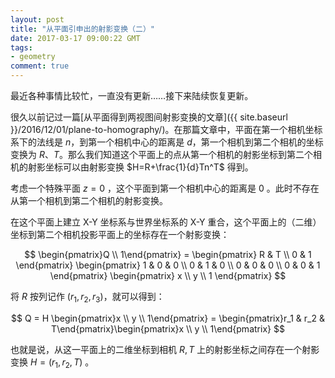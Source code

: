```yaml
---
layout: post
title: "从平面引申出的射影变换（二）"
date: 2017-03-17 09:00:22 GMT
tags:
- geometry
comment: true
---
```


最近各种事情比较忙，一直没有更新……接下来陆续恢复更新。

很久以前记过一篇[从平面得到两视图间射影变换的文章]({{ site.baseurl }}/2016/12/01/plane-to-homography/)。在那篇文章中，平面在第一个相机坐标系下的法线是 $n$，到第一个相机中心的距离是 $d$，第一个相机到第二个相机的坐标变换为 $R$、$T$。那么我们知道这个平面上的点从第一个相机的射影坐标到第二个相机的射影坐标可以由射影变换 $H=R+\frac{1}{d}Tn^T$ 得到。

考虑一个特殊平面 $z=0$ ，这个平面到第一个相机中心的距离是 0 。此时不存在从第一个相机到第二个相机的射影变换。

在这个平面上建立 X-Y 坐标系与世界坐标系的 X-Y 重合，这个平面上的（二维）坐标到第二个相机投影平面上的坐标存在一个射影变换：

$$
\begin{pmatrix}Q \\ 1\end{pmatrix} = \begin{pmatrix}
R & T \\
0 & 1
\end{pmatrix}
\begin{pmatrix}
1 & 0 & 0 \\
0 & 1 & 0 \\
0 & 0 & 0 \\
0 & 0 & 1 
\end{pmatrix}
\begin{pmatrix}
x \\
y \\
1
\end{pmatrix}
$$

将 $R$ 按列记作 $(r_1, r_2, r_3)$，就可以得到：

$$
Q = H \begin{pmatrix}x \\ y \\ 1\end{pmatrix} = \begin{pmatrix}r_1 & r_2 & T\end{pmatrix}\begin{pmatrix}x \\ y \\ 1\end{pmatrix}
$$

也就是说，从这一平面上的二维坐标到相机 $R,T$ 上的射影坐标之间存在一个射影变换 $H = (r_1, r_2, T)$ 。
